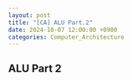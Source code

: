 ```yaml
---
layout: post
title: "[CA] ALU Part.2"
date: 2024-10-07 12:00:00 +0900
categories: Computer_Architecture
---
```

## ALU Part 2

<!-- <img src="assets/img/ALU-Multiplication.png" alt="LEGv8 Register" width="700"/> -->



